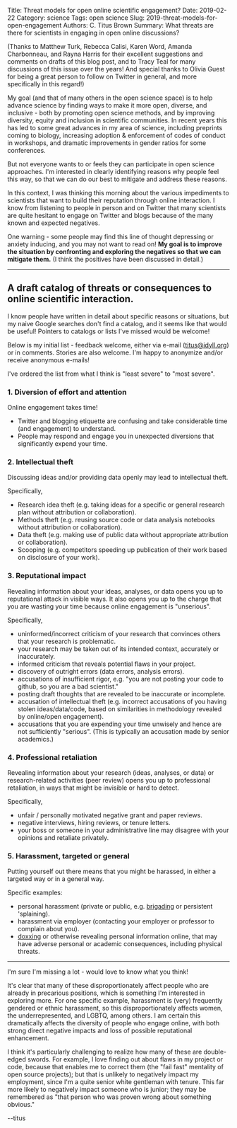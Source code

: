 Title: Threat models for open online scientific engagement?
Date: 2019-02-22
Category: science
Tags: open science
Slug: 2019-threat-models-for-open-engagement
Authors: C. Titus Brown
Summary: What threats are there for scientists in engaging in open online discussions?

(Thanks to Matthew Turk, Rebecca Calisi, Karen Word, Amanda Charbonneau, and Rayna Harris for their excellent suggestions and comments on drafts of this blog post, and to Tracy Teal for many discussions of this issue over the years! And special thanks to Olivia Guest for being a great person to follow on Twitter in general, and more specifically in this regard!)

My goal (and that of many others in the open science space) is to help advance science by finding ways to make it more open, diverse, and inclusive - both by promoting open science methods, and by improving diversity, equity and inclusion in  scientific communities. In recent years this has led to some great advances in my area of science, including preprints coming to biology, increasing adoption & enforcement of codes of conduct in workshops, and dramatic improvements in gender ratios for some conferences.

But not everyone wants to or feels they can participate in open science approaches. I'm interested in clearly identifying reasons why people feel this way, so that we can do our best to mitigate and address these reasons.

In this context, I was thinking this morning about the various impediments to scientists that want to build their reputation through online interaction.  I know from listening to people in person and on Twitter that many scientists are quite hesitant to engage on Twitter and blogs because of the many known and expected negatives.

One warning - some people may find this line of thought depressing or anxiety inducing, and you may not want to read on! **My goal is to improve the situation by confronting and exploring the negatives so that we can mitigate them.** (I think the positives have been discussed in detail.)

----

## A draft catalog of threats or consequences to online scientific interaction.

I know people have written in detail about specific reasons or situations, but my naive Google searches don't find a catalog, and it seems like that would be useful! Pointers to catalogs or lists I've missed would be welcome!

Below is my initial list - feedback welcome, either via e-mail (titus@idyll.org) or in comments. Stories are also welcome. I'm happy to anonymize and/or receive anonymous e-mails!

I've ordered the list from what I think is "least severe" to "most severe".

### 1. Diversion of effort and attention

Online engagement takes time!

* Twitter and blogging etiquette are confusing and take considerable time (and engagement) to understand.
* People may respond and engage you in unexpected diversions that significantly expend your time.

### 2. Intellectual theft

Discussing ideas and/or providing data openly may lead to intellectual theft.

Specifically,

* Research idea theft (e.g. taking ideas for a specific or general research plan without attribution or collaboration).
* Methods theft (e.g. reusing source code or data analysis notebooks without attribution or collaboration).
* Data theft (e.g. making use of public data without appropriate attribution or collaboration).
* Scooping (e.g. competitors speeding up publication of their work based on disclosure of your work).

### 3. Reputational impact

Revealing information about your ideas, analyses, or data opens you up to reputational attack in visible ways. It also opens you up to the charge that you are wasting your time because online engagement is "unserious".

Specifically,

* uninformed/incorrect criticism of your research that convinces others that your research is problematic.
* your research may be taken out of its intended context, accurately or inaccurately.
* informed criticism that reveals potential flaws in your project.
* discovery of outright errors (data errors, analysis errors).
* accusations of insufficient rigor, e.g. "you are not posting your code to github, so you are a bad scientist."
* posting draft thoughts that are revealed to be inaccurate or incomplete.
* accusation of intellectual theft (e.g. incorrect accusations of you having stolen ideas/data/code, based on similarities in methodology revealed by online/open engagement).
* accusations that you are expending your time unwisely and hence are not sufficiently "serious". (This is typically an accusation made by senior academics.)
 
### 4. Professional retaliation

Revealing information about your research (ideas, analyses, or data) or research-related activities (peer review) opens you up to professional retaliation, in ways that might be invisible or hard to detect.

Specifically,

* unfair / personally motivated negative grant and paper reviews.
* negative interviews, hiring reviews, or tenure letters.
* your boss or someone in your administrative line may disagree with your opinions and retaliate privately.

### 5. Harassment, targeted or general

Putting yourself out there means that you might be harassed, in either a targeted way or in a general way.

Specific examples:

* personal harassment (private or public, e.g. [brigading](https://www.urbandictionary.com/define.php?term=brigading) or persistent 'splaining).
* harassment via employer (contacting your employer or professor to complain about you).
* [doxxing](https://www.urbandictionary.com/define.php?term=doxxing) or otherwise revealing personal information online, that may have adverse personal or academic consequences, including physical threats.

----

I'm sure I'm missing a lot - would love to know what you think!

It's clear that many of these disproportionately affect people who are already in precarious positions, which is something I'm interested in exploring more. For one specific example, harassment is (very) frequently gendered or ethnic harassment, so this disproportionately affects women, the underrepresented, and LGBTQ, among others. I am certain this dramatically affects the diversity of people who engage online, with both strong direct negative impacts and loss of possible reputational enhancement.

I think it's particularly challenging to realize how many of these are double-edged swords. For example, I love finding out about flaws in my project or code, because that enables me to correct them (the "fail fast" mentality of open source projects); but that is unlikely to negatively impact my employment, since I'm a quite senior white gentleman with tenure.  This far more likely to negatively impact someone who is junior; they may be remembered as "that person who was proven wrong about something obvious."

--titus


